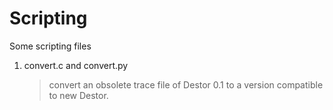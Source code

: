 Scripting
=========

Some scripting files

1. convert.c and convert.py

    > convert an obsolete trace file of Destor 0.1 to a version compatible to new Destor.

